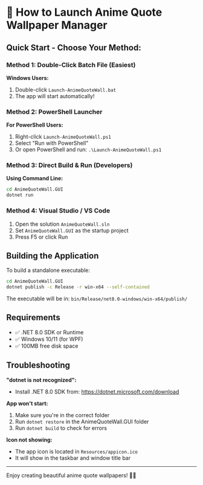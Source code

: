 # 🚀 How to Launch Anime Quote Wallpaper Manager

## Quick Start - Choose Your Method:

### Method 1: Double-Click Batch File (Easiest)
**Windows Users:**
1. Double-click `Launch-AnimeQuoteWall.bat`
2. The app will start automatically!

### Method 2: PowerShell Launcher
**For PowerShell Users:**
1. Right-click `Launch-AnimeQuoteWall.ps1`
2. Select "Run with PowerShell"
3. Or open PowerShell and run: `.\Launch-AnimeQuoteWall.ps1`

### Method 3: Direct Build & Run (Developers)
**Using Command Line:**
```bash
cd AnimeQuoteWall.GUI
dotnet run
```

### Method 4: Visual Studio / VS Code
1. Open the solution `AnimeQuoteWall.sln`
2. Set `AnimeQuoteWall.GUI` as the startup project
3. Press F5 or click Run

## Building the Application

To build a standalone executable:
```bash
cd AnimeQuoteWall.GUI
dotnet publish -c Release -r win-x64 --self-contained
```

The executable will be in: `bin/Release/net8.0-windows/win-x64/publish/`

## Requirements

- ✅ .NET 8.0 SDK or Runtime
- ✅ Windows 10/11 (for WPF)
- ✅ 100MB free disk space

## Troubleshooting

**"dotnet is not recognized":**
- Install .NET 8.0 SDK from: https://dotnet.microsoft.com/download

**App won't start:**
1. Make sure you're in the correct folder
2. Run `dotnet restore` in the AnimeQuoteWall.GUI folder
3. Run `dotnet build` to check for errors

**Icon not showing:**
- The app icon is located in `Resources/appicon.ico`
- It will show in the taskbar and window title bar

---
Enjoy creating beautiful anime quote wallpapers! 🌸✨
